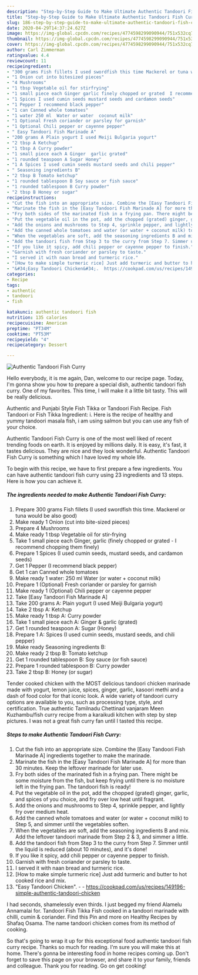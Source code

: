 ```yaml
---
description: "Step-by-Step Guide to Make Ultimate Authentic Tandoori Fish Curry"
title: "Step-by-Step Guide to Make Ultimate Authentic Tandoori Fish Curry"
slug: 186-step-by-step-guide-to-make-ultimate-authentic-tandoori-fish-curry
date: 2020-04-29T14:37:24.627Z
image: https://img-global.cpcdn.com/recipes/4774598299090944/751x532cq70/authentic-tandoori-fish-curry-recipe-main-photo.jpg
thumbnail: https://img-global.cpcdn.com/recipes/4774598299090944/751x532cq70/authentic-tandoori-fish-curry-recipe-main-photo.jpg
cover: https://img-global.cpcdn.com/recipes/4774598299090944/751x532cq70/authentic-tandoori-fish-curry-recipe-main-photo.jpg
author: Carl Zimmerman
ratingvalue: 4.4
reviewcount: 11
recipeingredient:
- "300 grams Fish fillets I used swordfish this time Mackerel or tuna would be also good"
- "1 Onion cut into bitesized pieces"
- "4 Mushrooms"
- "1 tbsp Vegetable oil for stirfrying"
- "1 small piece each Ginger garlic finely chopped or grated  I recommend chopping them finely"
- "1 Spices I used cumin seeds mustard seeds and cardamon seeds"
- "1 Pepper I recommend black pepper"
- "1 can Canned whole tomatoes"
- "1 water 250 ml  Water or water  coconut milk"
- "1 Optional Fresh coriander or parsley for garnish"
- "1 Optional Chili pepper or cayenne pepper"
- " Easy Tandoori Fish Marinade A"
- "200 grams A Plain yogurt I used Meiji Bulgaria yogurt"
- "2 tbsp A Ketchup"
- "1 tbsp A Curry powder"
- "1 small piece each A Ginger  garlic grated"
- "1 rounded teaspoon A Sugar Honey"
- "1 A Spices I used cumin seeds mustard seeds and chili pepper"
- " Seasoning ingredients B"
- "2 tbsp B Tomato ketchup"
- "1 rounded tablespoon B Soy sauce or fish sauce"
- "1 rounded tablespoon B Curry powder"
- "2 tbsp B Honey or sugar"
recipeinstructions:
- "Cut the fish into an appropriate size. Combine the [Easy Tandoori Fish Marinade A] ingredients together to make the marinade."
- "Marinate the fish in the [Easy Tandoori Fish Marinade A] for more than 30 minutes. Keep the leftover marinade for later use."
- "Fry both sides of the marinated fish in a frying pan. There might be some moisture from the fish, but keep frying until there is no moisture left in the frying pan. The tandoori fish is ready!"
- "Put the vegetable oil in the pot, add the chopped (grated) ginger, garlic, and spices of you choice, and fry over low heat until fragrant."
- "Add the onions and mushrooms to Step 4, sprinkle pepper, and lightly fry over medium heat."
- "Add the canned whole tomatoes and water (or water + coconut milk) to Step 5, and simmer until the vegetables soften."
- "When the vegetables are soft, add the seasoning ingredients B and mix. Add the leftover tandoori marinade from Step 2 &amp; 3, and simmer a little."
- "Add the tandoori fish from Step 3 to the curry from Step 7. Simmer until the liquid is reduced (about 10 minutes), and it&#39;s done!"
- "If you like it spicy, add chili pepper or cayenne pepper to finish."
- "Garnish with fresh coriander or parsley to taste."
- "I served it with naan bread and turmeric rice."
- "[How to make simple turmeric rice] Just add turmeric and butter to hot cooked rice and mix."
- "&#34;Easy Tandoori Chicken&#34;.  https://cookpad.com/us/recipes/149196-simple-authentic-tandoori-chicken"
categories:
- Recipe
tags:
- authentic
- tandoori
- fish

katakunci: authentic tandoori fish 
nutrition: 135 calories
recipecuisine: American
preptime: "PT34M"
cooktime: "PT53M"
recipeyield: "4"
recipecategory: Dessert

---
```



![Authentic Tandoori Fish Curry](https://img-global.cpcdn.com/recipes/4774598299090944/751x532cq70/authentic-tandoori-fish-curry-recipe-main-photo.jpg)

Hello everybody, it is me again, Dan, welcome to our recipe page. Today, I'm gonna show you how to prepare a special dish, authentic tandoori fish curry. One of my favorites. This time, I will make it a little bit tasty. This will be really delicious.

Authentic and Punjabi Style Fish Tikka or Tandoori Fish Recipe. Fish Tandoori or Fish Tikka Ingredient: i. Here is the recipe of healthy and yummy tandoori masala fish, i am using salmon but you can use any fish of your choice.

Authentic Tandoori Fish Curry is one of the most well liked of recent trending foods on earth. It is enjoyed by millions daily. It is easy, it's fast, it tastes delicious. They are nice and they look wonderful. Authentic Tandoori Fish Curry is something which I have loved my whole life.


To begin with this recipe, we have to first prepare a few ingredients. You can have authentic tandoori fish curry using 23 ingredients and 13 steps. Here is how you can achieve it.

<!--inarticleads1-->

##### The ingredients needed to make Authentic Tandoori Fish Curry:

1. Prepare 300 grams Fish fillets (I used swordfish this time. Mackerel or tuna would be also good)
1. Make ready 1 Onion (cut into bite-sized pieces)
1. Prepare 4 Mushrooms
1. Make ready 1 tbsp Vegetable oil for stir-frying
1. Take 1 small piece each Ginger, garlic (finely chopped or grated - I recommend chopping them finely)
1. Prepare 1 Spices (I used cumin seeds, mustard seeds, and cardamon seeds)
1. Get 1 Pepper (I recommend black pepper)
1. Get 1 can Canned whole tomatoes
1. Make ready 1 water: 250 ml  Water (or water + coconut milk)
1. Prepare 1 (Optional) Fresh coriander or parsley for garnish
1. Make ready 1 (Optional) Chili pepper or cayenne pepper
1. Take  [Easy Tandoori Fish Marinade A]
1. Take 200 grams A: Plain yogurt (I used Meiji Bulgaria yogurt)
1. Take 2 tbsp A: Ketchup
1. Make ready 1 tbsp A: Curry powder
1. Take 1 small piece each A: Ginger &amp; garlic (grated)
1. Get 1 rounded teaspoon A: Sugar (Honey)
1. Prepare 1 A: Spices (I used cumin seeds, mustard seeds, and chili pepper)
1. Make ready  Seasoning ingredients B:
1. Make ready 2 tbsp B: Tomato ketchup
1. Get 1 rounded tablespoon B: Soy sauce (or fish sauce)
1. Prepare 1 rounded tablespoon B: Curry powder
1. Take 2 tbsp B: Honey (or sugar)


Tender cooked chicken with the MOST delicious tandoori chicken marinade made with yogurt, lemon juice, spices, ginger, garlic, kasoori methi and a dash of food color for that iconic look. A wide variety of tandoori curry options are available to you, such as processing type, style, and certification. True authentic Tamilnadu Chettinad vanjaram Meen Kuzhambu/fish curry recipe from a karaikudi kitchen with step by step pictures. I was not a great fish curry fan until I tasted this recipe. 

<!--inarticleads2-->

##### Steps to make Authentic Tandoori Fish Curry:

1. Cut the fish into an appropriate size. Combine the [Easy Tandoori Fish Marinade A] ingredients together to make the marinade.
1. Marinate the fish in the [Easy Tandoori Fish Marinade A] for more than 30 minutes. Keep the leftover marinade for later use.
1. Fry both sides of the marinated fish in a frying pan. There might be some moisture from the fish, but keep frying until there is no moisture left in the frying pan. The tandoori fish is ready!
1. Put the vegetable oil in the pot, add the chopped (grated) ginger, garlic, and spices of you choice, and fry over low heat until fragrant.
1. Add the onions and mushrooms to Step 4, sprinkle pepper, and lightly fry over medium heat.
1. Add the canned whole tomatoes and water (or water + coconut milk) to Step 5, and simmer until the vegetables soften.
1. When the vegetables are soft, add the seasoning ingredients B and mix. Add the leftover tandoori marinade from Step 2 &amp; 3, and simmer a little.
1. Add the tandoori fish from Step 3 to the curry from Step 7. Simmer until the liquid is reduced (about 10 minutes), and it&#39;s done!
1. If you like it spicy, add chili pepper or cayenne pepper to finish.
1. Garnish with fresh coriander or parsley to taste.
1. I served it with naan bread and turmeric rice.
1. [How to make simple turmeric rice] Just add turmeric and butter to hot cooked rice and mix.
1. &#34;Easy Tandoori Chicken&#34;. -  - https://cookpad.com/us/recipes/149196-simple-authentic-tandoori-chicken


I had seconds, shamelessly even thirds. I just begged my friend Alamelu Annamalai for. Tandoori Fish Tikka Fish cooked in a tandoori marinade with chilli, cumin &amp; coriander. Find this Pin and more on Healthy Recipes by Shafaq Osama. The name tandoori chicken comes from its method of cooking. 

So that's going to wrap it up for this exceptional food authentic tandoori fish curry recipe. Thanks so much for reading. I'm sure you will make this at home. There's gonna be interesting food in home recipes coming up. Don't forget to save this page on your browser, and share it to your family, friends and colleague. Thank you for reading. Go on get cooking!
